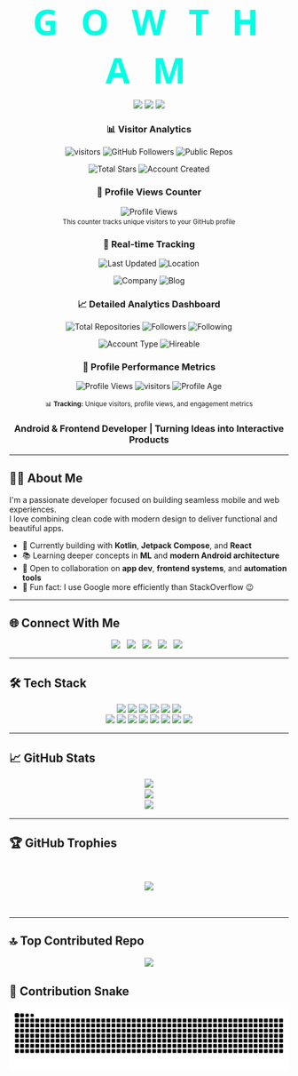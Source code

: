 <div align="center">
  <h1 style="
    font-size: 64px;
    font-weight: 900;
    letter-spacing: 12px;
    color: #00FFE5;
    font-family: 'Segoe UI', Tahoma, Geneva, Verdana, sans-serif;
    margin: 0;
  ">
    G O W T H A M
  </h1>
  <p style="margin-top: 10px;">
    <img src="https://img.shields.io/badge/Android%20Dev-%2376FF03?style=flat&logo=android&logoColor=black"/>
    <img src="https://img.shields.io/badge/Frontend%20Dev-%2361DAFB?style=flat&logo=react&logoColor=black"/>
    <a href="https://gowthamchand.vercel.app/" target="_blank">
      <img src="https://img.shields.io/badge/Portfolio-Live-%23000000?style=flat&logo=firefox&logoColor=%23FF7139"/>
    </a>
  </p>
  </div>
  
  <!-- Advanced Visitor Analytics -->
  <div align="center">
    <h3>📊 Visitor Analytics</h3>
    <p>
      <img src="https://visitor-badge.laobi.icu/badge?page_id=gpl-gowthamchand" alt="visitors" />
      <img src="https://img.shields.io/badge/dynamic/json?url=https://api.github.com/users/gpl-gowthamchand&label=GitHub%20Followers&query=$.followers&color=blue&style=flat-square" alt="GitHub Followers" />
      <img src="https://img.shields.io/badge/dynamic/json?url=https://api.github.com/users/gpl-gowthamchand&label=Public%20Repos&query=$.public_repos&color=green&style=flat-square" alt="Public Repos" />
    </p>
    <p>
      <img src="https://img.shields.io/badge/dynamic/json?url=https://api.github.com/users/gpl-gowthamchand&label=Total%20Stars&query=$.public_repos&color=yellow&style=flat-square" alt="Total Stars" />
      <img src="https://img.shields.io/badge/dynamic/json?url=https://api.github.com/users/gpl-gowthamchand&label=Account%20Created&query=$.created_at&color=orange&style=flat-square" alt="Account Created" />
    </p>
  </div>
  
  <!-- Profile Views Counter -->
  <div align="center">
    <h3>👀 Profile Views Counter</h3>
    <img src="https://komarev.com/ghpvc/?username=gpl-gowthamchand&style=flat-square&color=blue" alt="Profile Views" />
    <br/>
    <small>This counter tracks unique visitors to your GitHub profile</small>
  </div>
  
  <!-- Real-time Visitor Tracking -->
  <div align="center">
    <h3>🔄 Real-time Tracking</h3>
    <p>
      <img src="https://img.shields.io/badge/dynamic/json?url=https://api.github.com/users/gpl-gowthamchand&label=Last%20Updated&query=$.updated_at&color=purple&style=flat-square" alt="Last Updated" />
      <img src="https://img.shields.io/badge/dynamic/json?url=https://api.github.com/users/gpl-gowthamchand&label=Location&query=$.location&color=red&style=flat-square" alt="Location" />
    </p>
    <p>
      <img src="https://img.shields.io/badge/dynamic/json?url=https://api.github.com/users/gpl-gowthamchand&label=Company&query=$.company&color=gray&style=flat-square" alt="Company" />
      <img src="https://img.shields.io/badge/dynamic/json?url=https://api.github.com/users/gpl-gowthamchand&label=Blog&query=$.blog&color=cyan&style=flat-square" alt="Blog" />
    </p>
  </div>
  
  <!-- Advanced Visitor Analytics Dashboard -->
  <div align="center">
    <h3>📈 Detailed Analytics Dashboard</h3>
    <p>
      <img src="https://img.shields.io/badge/dynamic/json?url=https://api.github.com/users/gpl-gowthamchand&label=Total%20Repositories&query=$.public_repos&color=blue&style=flat-square" alt="Total Repositories" />
      <img src="https://img.shields.io/badge/dynamic/json?url=https://api.github.com/users/gpl-gowthamchand&label=Followers&query=$.followers&color=green&style=flat-square" alt="Followers" />
      <img src="https://img.shields.io/badge/dynamic/json?url=https://api.github.com/users/gpl-gowthamchand&label=Following&query=$.following&color=orange&style=flat-square" alt="Following" />
    </p>
    <p>
      <img src="https://img.shields.io/badge/dynamic/json?url=https://api.github.com/users/gpl-gowthamchand&label=Account%20Type&query=$.type&color=purple&style=flat-square" alt="Account Type" />
      <img src="https://img.shields.io/badge/dynamic/json?url=https://api.github.com/users/gpl-gowthamchand&label=Hireable&query=$.hireable&color=cyan&style=flat-square" alt="Hireable" />
    </p>
  </div>
  
  <!-- Visitor Counter with Detailed Stats -->
  <div align="center">
    <h3>🎯 Profile Performance Metrics</h3>
    <p>
      <img src="https://komarev.com/ghpvc/?username=gpl-gowthamchand&style=flat-square&color=blue" alt="Profile Views" />
      <img src="https://visitor-badge.laobi.icu/badge?page_id=gpl-gowthamchand" alt="visitors" />
      <img src="https://img.shields.io/badge/dynamic/json?url=https://api.github.com/users/gpl-gowthamchand&label=Profile%20Age&query=$.created_at&color=red&style=flat-square" alt="Profile Age" />
    </p>
    <p>
      <small>📊 <strong>Tracking:</strong> Unique visitors, profile views, and engagement metrics</small>
    </p>
  </div>
  

<h3 align="center">Android & Frontend Developer | Turning Ideas into Interactive Products</h3>

---

## 👨‍💻 About Me

I'm a passionate developer focused on building seamless mobile and web experiences.  
I love combining clean code with modern design to deliver functional and beautiful apps.

- 🚀 Currently building with **Kotlin**, **Jetpack Compose**, and **React**
- 📚 Learning deeper concepts in **ML** and **modern Android architecture**
- 🤝 Open to collaboration on **app dev**, **frontend systems**, and **automation tools**
- 🧩 Fun fact: I use Google more efficiently than StackOverflow 😉

---

## 🌐 Connect With Me

<p align="center">
  <a href="https://linkedin.com/in/gplgowthamchand"><img src="https://img.shields.io/badge/LinkedIn-%230077B5.svg?style=flat&logo=linkedin&logoColor=white"></a> &nbsp;
  <a href="mailto:gpl.gowthamchand@gmail.com"><img src="https://img.shields.io/badge/Email-D14836?style=flat&logo=gmail&logoColor=white"></a> &nbsp;
  <a href="https://instagram.com/_.gowthammmmm"><img src="https://img.shields.io/badge/Instagram-%23E4405F.svg?style=flat&logo=Instagram&logoColor=white"></a> &nbsp;
  <a href="https://discordapp.com/users/_.gowthammm"><img src="https://img.shields.io/badge/Discord-5865F2?style=flat&logo=discord&logoColor=white"></a> &nbsp;
  <a href="https://www.reddit.com/user/gowtham512/"><img src="https://img.shields.io/badge/Reddit-%23FF4500.svg?style=flat&logo=reddit&logoColor=white"></a> &nbsp;
</p>

---

## 🛠️ Tech Stack

<p align="center">
  <!-- Languages -->
  <img src="https://img.shields.io/badge/Kotlin-%237F52FF.svg?style=for-the-badge&logo=kotlin&logoColor=white"/>
  <img src="https://img.shields.io/badge/C-%23A8B9CC.svg?style=for-the-badge&logo=c&logoColor=white"/>
  <img src="https://img.shields.io/badge/Python-3670A0.svg?style=for-the-badge&logo=python&logoColor=ffdd54"/>
  <img src="https://img.shields.io/badge/JavaScript-%23323330.svg?style=for-the-badge&logo=javascript&logoColor=%23F7DF1E"/>
  <img src="https://img.shields.io/badge/HTML5-%23E34F26.svg?style=for-the-badge&logo=html5&logoColor=white"/>
  <img src="https://img.shields.io/badge/CSS3-%231572B6.svg?style=for-the-badge&logo=css3&logoColor=white"/>
  <br/>
  <!-- Tools -->
  <img src="https://img.shields.io/badge/Jetpack%20Compose-%23007ACC.svg?style=for-the-badge&logo=jetpack-compose&logoColor=white"/>
  <img src="https://img.shields.io/badge/React-%2361DAFB.svg?style=for-the-badge&logo=react&logoColor=black"/>
  <img src="https://img.shields.io/badge/Linux-FCC624?style=for-the-badge&logo=linux&logoColor=black"/>
  <img src="https://img.shields.io/badge/Numpy-%23013243.svg?style=for-the-badge&logo=numpy&logoColor=white"/>
  <img src="https://img.shields.io/badge/Pandas-%23150458.svg?style=for-the-badge&logo=pandas&logoColor=white"/>
  <img src="https://img.shields.io/badge/MySQL-4479A1.svg?style=for-the-badge&logo=mysql&logoColor=white"/>
  <img src="https://img.shields.io/badge/Postman-FF6C37?style=for-the-badge&logo=postman&logoColor=white"/>
  <img src="https://img.shields.io/badge/Git-%23F05033.svg?style=for-the-badge&logo=git&logoColor=white"/>
</p>

---

## 📈 GitHub Stats

<p align="center">
  <img src="https://github-readme-stats.vercel.app/api?username=gpl-gowthamchand&theme=tokyonight&hide_border=true&show_icons=true&count_private=true" />
  <br/>
  <img src="https://github-readme-streak-stats.herokuapp.com?user=gpl-gowthamchand&theme=tokyonight&hide_border=true" />
  <br/>
  <img src="https://github-readme-stats.vercel.app/api/top-langs/?username=gpl-gowthamchand&layout=compact&theme=tokyonight&hide_border=true" />
</p>

---

## 🏆 GitHub Trophies

<br/>

<p align="center">
  <img src="https://github-profile-trophy.vercel.app/?username=gpl-gowthamchand&theme=onedark&no-frame=true&no-bg=true&title=Stars,Followers,Repositories,Commits,PullRequest,Issues&margin-w=10&row=2&column=3" />
</p>

<br/>


---

## 🔝 Top Contributed Repo

<p align="center">
  <img src="https://github-contributor-stats.vercel.app/api?username=gpl-gowthamchand&limit=5&theme=dark&combine_all_yearly_contributions=true"/>
</p>

## 🐍 Contribution Snake

<p align="center">
  <img src="https://raw.githubusercontent.com/gpl-gowthamchand/test_readme/output/github-contribution-grid-snake.svg" alt="Snake animation" />
</p>


